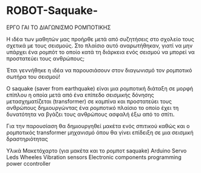 # ROBOT-Saquake-

ΕΡΓΟ ΓΑΙ ΤΟ ΔΙΑΓΩΝΙΣΜΟ ΡΟΜΠΟΤΙΚΗΣ

Η ιδέα των μαθητών μας προήρθε μετά  από συζητήσεις στο σχολείο τους σχετικά με τους σεισμούς. Στο πλαίσιο αυτό αναρωτήθηκαν, γιατί να μην υπάρχει ένα ρομπότ το οποίο κατά τη διάρκεια ενός σεισμού να μπορεί να προστατεύει τους ανθρώπους;

Έτσι γεννήθηκε η ιδέα να παρουσιάσουν στον διαγωνισμό τον ρομποτικό σωτήρα του σεισμού! 

Ο saquake (saver  from earthquake)  είναι μια ρομποτική διάταξη σε μορφή επίπλου η οποία μετά από ένα επίπεδο σεισμικής δόνησης  μετασχηματίζεται (transformer) σε καμπίνα και προστατεύει τους ανθρώπους δημιουργώντας ένα ρομποτικό πλαίσιο το οποίο έχει τη δυνατότητα να βγάζει τους ανθρώπους ασφαλή έξω από το σπίτι.

Για την παρουσίαση θα δημιουργηθεί μακέτα ενός σπιτικού καθώς και ο ρομποτικός transformer μηχανισμό όπου θα γίνει επίδειξη σε μια σεισμική δραστηριότητας   

Υλικά
Μακετόχαρτο (για μακέτα και το ρομποτ saquake)
Arduino
Servo
Leds
Wheeles
Vibration sensors
Electronic components 
programming
power ccontroller
